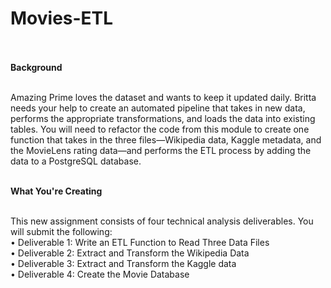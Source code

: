 # Movies-ETL<br><br>

**Background**<br><br>

Amazing Prime loves the dataset and wants to keep it updated daily. Britta needs your help to create an automated pipeline that takes in new data, performs the appropriate transformations, and loads the data into existing tables. You will need to refactor the code from this module to create one function that takes in the three files—Wikipedia data, Kaggle metadata, and the MovieLens rating data—and performs the ETL process by adding the data to a PostgreSQL database.<br><br>


**What You're Creating**<br><br>

This new assignment consists of four technical analysis deliverables. You will submit the following:<br>
    •	Deliverable 1: Write an ETL Function to Read Three Data Files<br>
    •	Deliverable 2: Extract and Transform the Wikipedia Data<br>
    •	Deliverable 3: Extract and Transform the Kaggle data<br>
    •	Deliverable 4: Create the Movie Database<br>
